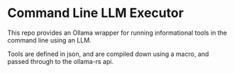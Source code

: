 # Command Line LLM Executor

This repo provides an Ollama wrapper for running informational tools in the command line using an LLM.

Tools are defined in json, and are compiled down using a macro, and passed through to the ollama-rs api.
